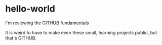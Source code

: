 # hello-world
I'm reviewing the GITHUB fundamentals

It is weird to have to make even these small, learning projects public, but that's GITHUB.
